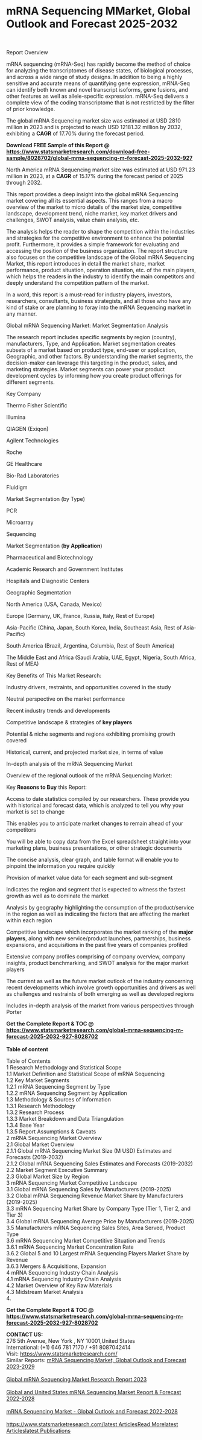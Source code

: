 <h1>mRNA Sequencing MMarket, Global Outlook and Forecast 2025-2032</h1><br/><p>Report Overview</p><p>mRNA sequencing (mRNA-Seq) has rapidly become the method of choice for analyzing the transcriptomes of disease states, of biological processes, and across a wide range of study designs. In addition to being a highly sensitive and accurate means of quantifying gene expression, mRNA-Seq can identify both known and novel transcript isoforms, gene fusions, and other features as well as allele-specific expression. mRNA-Seq delivers a complete view of the coding transcriptome that is not restricted by the filter of prior knowledge.</p><p>The global mRNA Sequencing market size was estimated at USD 2810 million in 2023 and is projected to reach USD 12181.32 million by 2032, exhibiting a <strong>CAGR</strong> of 17.70% during the forecast period.</p><p><strong>Download FREE Sample of this Report @ <a href="https://www.statsmarketresearch.com/download-free-sample/8028702/global-mrna-sequencing-m-forecast-2025-2032-927">https://www.statsmarketresearch.com/download-free-sample/8028702/global-mrna-sequencing-m-forecast-2025-2032-927</a></strong></p><p>North America mRNA Sequencing market size was estimated at USD 971.23 million in 2023, at a <strong>CAGR</strong> of 15.17% during the forecast period of 2025 through 2032.</p><p>This report provides a deep insight into the global mRNA Sequencing market covering all its essential aspects. This ranges from a macro overview of the market to micro details of the market size, competitive landscape, development trend, niche market, key market drivers and challenges, SWOT analysis, value chain analysis, etc.</p><p>The analysis helps the reader to shape the competition within the industries and strategies for the competitive environment to enhance the potential profit. Furthermore, it provides a simple framework for evaluating and accessing the position of the business organization. The report structure also focuses on the competitive landscape of the Global mRNA Sequencing Market, this report introduces in detail the market share, market performance, product situation, operation situation, etc. of the main players, which helps the readers in the industry to identify the main competitors and deeply understand the competition pattern of the market.</p><p>In a word, this report is a must-read for industry players, investors, researchers, consultants, business strategists, and all those who have any kind of stake or are planning to foray into the mRNA Sequencing market in any manner.</p><p>Global mRNA Sequencing Market: Market Segmentation Analysis</p><p>The research report includes specific segments by region (country), manufacturers, Type, and Application. Market segmentation creates subsets of a market based on product type, end-user or application, Geographic, and other factors. By understanding the market segments, the decision-maker can leverage this targeting in the product, sales, and marketing strategies. Market segments can power your product development cycles by informing how you create product offerings for different segments.</p><p>Key Company</p><p>Thermo Fisher Scientific</p><p>Illumina</p><p>QIAGEN (Exiqon)</p><p>Agilent Technologies</p><p>Roche</p><p>GE Healthcare</p><p>Bio-Rad Laboratories</p><p>Fluidigm</p><p>Market Segmentation (by Type)</p><p>PCR</p><p>Microarray</p><p>Sequencing</p><p>Market Segmentation (<strong>by Application</strong>)</p><p>Pharmaceutical and Biotechnology</p><p>Academic Research and Government Institutes</p><p>Hospitals and Diagnostic Centers</p><p>Geographic Segmentation</p><p>North America (USA, Canada, Mexico)</p><p>Europe (Germany, UK, France, Russia, Italy, Rest of Europe)</p><p>Asia-Pacific (China, Japan, South Korea, India, Southeast Asia, Rest of Asia-Pacific)</p><p>South America (Brazil, Argentina, Columbia, Rest of South America)</p><p>The Middle East and Africa (Saudi Arabia, UAE, Egypt, Nigeria, South Africa, Rest of MEA)</p><p>Key Benefits of This Market Research:</p><p>Industry drivers, restraints, and opportunities covered in the study</p><p>Neutral perspective on the market performance</p><p>Recent industry trends and developments</p><p>Competitive landscape & strategies of <strong>key players</strong></p><p>Potential & niche segments and regions exhibiting promising growth covered</p><p>Historical, current, and projected market size, in terms of value</p><p>In-depth analysis of the mRNA Sequencing Market</p><p>Overview of the regional outlook of the mRNA Sequencing Market:</p><p>Key <strong>Reasons to Buy</strong> this Report:</p><p>Access to date statistics compiled by our researchers. These provide you with historical and forecast data, which is analyzed to tell you why your market is set to change</p><p>This enables you to anticipate market changes to remain ahead of your competitors</p><p>You will be able to copy data from the Excel spreadsheet straight into your marketing plans, business presentations, or other strategic documents</p><p>The concise analysis, clear graph, and table format will enable you to pinpoint the information you require quickly</p><p>Provision of market value data for each segment and sub-segment</p><p>Indicates the region and segment that is expected to witness the fastest growth as well as to dominate the market</p><p>Analysis by geography highlighting the consumption of the product/service in the region as well as indicating the factors that are affecting the market within each region</p><p>Competitive landscape which incorporates the market ranking of the <strong>major players</strong>, along with new service/product launches, partnerships, business expansions, and acquisitions in the past five years of companies profiled</p><p>Extensive company profiles comprising of company overview, company insights, product benchmarking, and SWOT analysis for the major market players</p><p>The current as well as the future market outlook of the industry concerning recent developments which involve growth opportunities and drivers as well as challenges and restraints of both emerging as well as developed regions</p><p>Includes in-depth analysis of the market from various perspectives through Porter</p><div><b>Get the Complete Report & TOC @ <a href="https://www.statsmarketresearch.com/global-mrna-sequencing-m-forecast-2025-2032-927-8028702">https://www.statsmarketresearch.com/global-mrna-sequencing-m-forecast-2025-2032-927-8028702</a></b></div><br><b>Table of content</b><p>Table of Contents<br />1 Research Methodology and Statistical Scope<br />1.1 Market Definition and Statistical Scope of mRNA Sequencing<br />1.2 Key Market Segments<br />1.2.1 mRNA Sequencing Segment by Type<br />1.2.2 mRNA Sequencing Segment by Application<br />1.3 Methodology & Sources of Information<br />1.3.1 Research Methodology<br />1.3.2 Research Process<br />1.3.3 Market Breakdown and Data Triangulation<br />1.3.4 Base Year<br />1.3.5 Report Assumptions & Caveats<br />2 mRNA Sequencing Market Overview<br />2.1 Global Market Overview<br />2.1.1 Global mRNA Sequencing Market Size (M USD) Estimates and Forecasts (2019-2032)<br />2.1.2 Global mRNA Sequencing Sales Estimates and Forecasts (2019-2032)<br />2.2 Market Segment Executive Summary<br />2.3 Global Market Size by Region<br />3 mRNA Sequencing Market Competitive Landscape<br />3.1 Global mRNA Sequencing Sales by Manufacturers (2019-2025)<br />3.2 Global mRNA Sequencing Revenue Market Share by Manufacturers (2019-2025)<br />3.3 mRNA Sequencing Market Share by Company Type (Tier 1, Tier 2, and Tier 3)<br />3.4 Global mRNA Sequencing Average Price by Manufacturers (2019-2025)<br />3.5 Manufacturers mRNA Sequencing Sales Sites, Area Served, Product Type<br />3.6 mRNA Sequencing Market Competitive Situation and Trends<br />3.6.1 mRNA Sequencing Market Concentration Rate<br />3.6.2 Global 5 and 10 Largest mRNA Sequencing Players Market Share by Revenue<br />3.6.3 Mergers & Acquisitions, Expansion<br />4 mRNA Sequencing Industry Chain Analysis<br />4.1 mRNA Sequencing Industry Chain Analysis<br />4.2 Market Overview of Key Raw Materials<br />4.3 Midstream Market Analysis<br />4.<br><div><b>Get the Complete Report & TOC @ <a href="https://www.statsmarketresearch.com/global-mrna-sequencing-m-forecast-2025-2032-927-8028702">https://www.statsmarketresearch.com/global-mrna-sequencing-m-forecast-2025-2032-927-8028702</a></b></div></p> <b>CONTACT US:</b><br>276 5th Avenue, New York , NY 10001,United States<br>International: (+1) 646 781 7170 / +91 8087042414<br>Visit: <a href="https://www.statsmarketresearch.com/">https://www.statsmarketresearch.com/</a><br>Similar Reports: <a href="https://www.statsmarketresearch.com/global-mrna-sequencing-m-forecast-2025-2032-927-8028702">mRNA Sequencing Market, Global Outlook and Forecast 2023-2029</a><br/><br/><a href="https://www.statsmarketresearch.com/global-mrna-sequencing-m-forecast-2025-2032-927-8028702">Global mRNA Sequencing Market Research Report 2023</a><br/><br/><a href="https://www.statsmarketresearch.com/global-mrna-sequencing-m-forecast-2025-2032-927-8028702">Global and United States mRNA Sequencing Market Report & Forecast 2022-2028</a><br/><br/><a href="https://www.statsmarketresearch.com/global-mrna-sequencing-m-forecast-2025-2032-927-8028702">mRNA Sequencing Market - Global Outlook and Forecast 2022-2028</a><br/><br/><a href="https://gyeongbokgung.com">https://www.statsmarketresearch.com/</a><a href="https://hallyeomaritime.com">latest Articles</a><a href="https://jingwansa.com">Read More</a><a href=https://nguoiviet.jp/">latest Articles</a><a href="https://www.intelmarketresearch.com/">latest Publications</a>